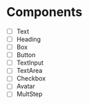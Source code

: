# Components

- [ ] Text
- [ ] Heading
- [ ] Box
- [ ] Button
- [ ] TextInput
- [ ] TextArea
- [ ] Checkbox
- [ ] Avatar
- [ ] MultStep
